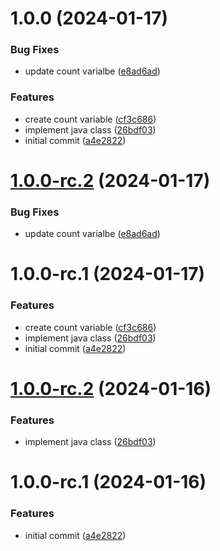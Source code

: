 # 1.0.0 (2024-01-17)


### Bug Fixes

* update count varialbe ([e8ad6ad](https://github.com/dlopezb93/sample-argocd-nginx/commit/e8ad6add30117b7c12bdba0a21b22e8c53b04f45))


### Features

* create count variable ([cf3c686](https://github.com/dlopezb93/sample-argocd-nginx/commit/cf3c686b93701281265d38ecba54fff58c2fb113))
* implement java class ([26bdf03](https://github.com/dlopezb93/sample-argocd-nginx/commit/26bdf036bb978380fd734331719f238311856b7f))
* initial commit ([a4e2822](https://github.com/dlopezb93/sample-argocd-nginx/commit/a4e2822ec54e94504186a7a544ac8cef9aeeebff))

# [1.0.0-rc.2](https://github.com/dlopezb93/sample-argocd-nginx/compare/v1.0.0-rc.1...v1.0.0-rc.2) (2024-01-17)


### Bug Fixes

* update count varialbe ([e8ad6ad](https://github.com/dlopezb93/sample-argocd-nginx/commit/e8ad6add30117b7c12bdba0a21b22e8c53b04f45))

# 1.0.0-rc.1 (2024-01-17)


### Features

* create count variable ([cf3c686](https://github.com/dlopezb93/sample-argocd-nginx/commit/cf3c686b93701281265d38ecba54fff58c2fb113))
* implement java class ([26bdf03](https://github.com/dlopezb93/sample-argocd-nginx/commit/26bdf036bb978380fd734331719f238311856b7f))
* initial commit ([a4e2822](https://github.com/dlopezb93/sample-argocd-nginx/commit/a4e2822ec54e94504186a7a544ac8cef9aeeebff))

# [1.0.0-rc.2](https://github.com/dlopezb93/sample-argocd-nginx/compare/v1.0.0-rc.1...v1.0.0-rc.2) (2024-01-16)


### Features

* implement java class ([26bdf03](https://github.com/dlopezb93/sample-argocd-nginx/commit/26bdf036bb978380fd734331719f238311856b7f))

# 1.0.0-rc.1 (2024-01-16)


### Features

* initial commit ([a4e2822](https://github.com/dlopezb93/sample-argocd-nginx/commit/a4e2822ec54e94504186a7a544ac8cef9aeeebff))
